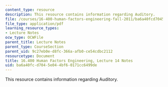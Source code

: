 ```yaml
---
content_type: resource
description: This resource contains information regarding Auditory.
file: /courses/16-400-human-factors-engineering-fall-2011/ba6a40fcd7045e044bf60171cc6499de_MIT16_400F11_lec14.pdf
file_type: application/pdf
learning_resource_types:
- Lecture Notes
ocw_type: OCWFile
parent_title: Lecture Notes
parent_type: CourseSection
parent_uid: 9c27eb0e-d8fc-366a-afb0-ce54cdbc2112
resourcetype: Document
title: 16.400 Human Factors Engineering, Lecture 14 Notes
uid: ba6a40fc-d704-5e04-4bf6-0171cc6499de
---
```

This resource contains information regarding Auditory.